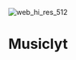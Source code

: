 ![web_hi_res_512](https://user-images.githubusercontent.com/50313283/130314626-36a279b4-8bef-4614-83e8-c6ab1aea7510.png)
# Musiclyt
